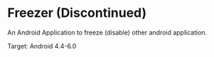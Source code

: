 # Freezer (Discontinued)

An Android Application to freeze (disable) other android application.

Target: Android 4.4-6.0


